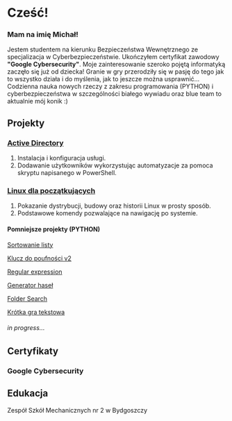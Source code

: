 

<h1>Cześć!</h1>
<h3>Mam na imię Michał!</h3>
  <p>Jestem studentem na kierunku Bezpieczeństwa Wewnętrznego ze specjalizacja w Cyberbezpieczeństwie.
  Ukończyłem certyfikat zawodowy <b>"Google Cybersecurity"</b>.
  Moje zainteresowanie szeroko pojętą informatyką zaczęło się już od dziecka!
  Granie w gry przerodziły się w pasję do tego jak to wszystko działa i 
    do myślenia, jak to jeszcze można usprawnić... <br>
    Codzienna nauka nowych rzeczy z zakresu programowania (PYTHON)
    i cyberbezpieczeństwa w szczególności białego wywiadu oraz blue team to aktualnie mój konik :)
  </p>

<h2>Projekty</h2>

<h3><a href="https://github.com/eloMichas/Active_Directory">Active Directory</a></h3>
<ol>
  <li>Instalacja i konfiguracja usługi.</li>
  <li>Dodawanie użytkowników wykorzystując automatyzacje za pomoca skryptu napisanego w PowerShell.</li>
</ol>
<h3><a href="https://github.com/eloMichas/Linux">Linux dla początkujących</a></h3>
<ol>
  <li>Pokazanie dystrybucji, budowy oraz historii Linux w prosty sposób.</li>
  <li>Podstawowe komendy pozwalające na nawigację po systemie.</li>  
</ol>

<h4>Pomniejsze projekty (PYTHON)</h4>
<p><a href="https://github.com/eloMichas/python/blob/main/sortowanie%20listy.py">Sortowanie listy</a></p>
<p><a href="https://github.com/eloMichas/python/blob/main/prosty%20szyfr%2Bodszyfrowanie.py">Klucz do poufności v2</a></p>
<p><a href="https://github.com/eloMichas/Regular_expression">Regular expression</a></p>
<p><a href="https://github.com/eloMichas/pass_generator">Generator haseł</a></p>
<p><a href="https://github.com/eloMichas/folder_search">Folder Search</a></p>
<p><a href="https://github.com/eloMichas/python/blob/main/krotka%20gra%20tekstowa.py">Krótka gra tekstowa<a></p>
<h6>in progress...</h6>
<h2>Certyfikaty</h2>
<h3>Google Cybersecurity</h3>

<h2>Edukacja</h2>

<p>Zespół Szkół Mechanicznych nr 2 w Bydgoszczy</p>

